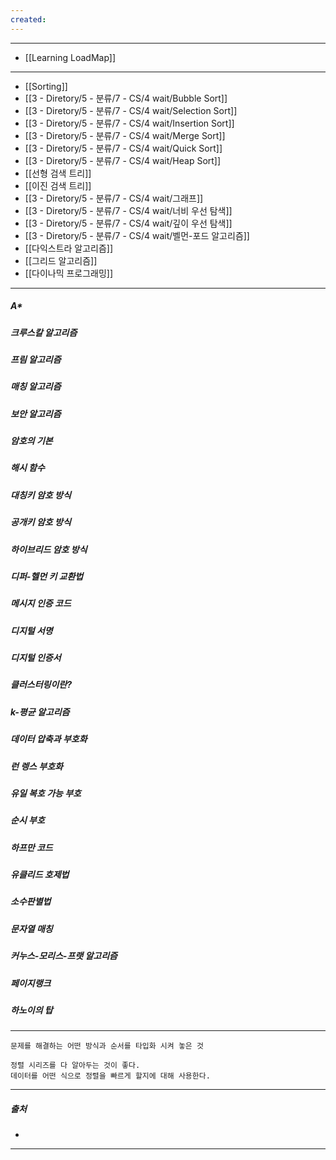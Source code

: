 ```yaml
---
created:
---
```

---
- [[Learning LoadMap]]
---
- [[Sorting]]
- [[3 - Diretory/5 - 분류/7 - CS/4 wait/Bubble Sort]]
- [[3 - Diretory/5 - 분류/7 - CS/4 wait/Selection Sort]]
- [[3 - Diretory/5 - 분류/7 - CS/4 wait/Insertion Sort]]
- [[3 - Diretory/5 - 분류/7 - CS/4 wait/Merge Sort]]
- [[3 - Diretory/5 - 분류/7 - CS/4 wait/Quick Sort]]
- [[3 - Diretory/5 - 분류/7 - CS/4 wait/Heap Sort]]
- [[선형 검색 트리]]
- [[이진 검색 트리]]
- [[3 - Diretory/5 - 분류/7 - CS/4 wait/그래프]]
- [[3 - Diretory/5 - 분류/7 - CS/4 wait/너비 우선 탐색]]
- [[3 - Diretory/5 - 분류/7 - CS/4 wait/깊이 우선 탐색]]
- [[3 - Diretory/5 - 분류/7 - CS/4 wait/벨먼-포드 알고리즘]]
- [[다익스트라 알고리즘]]
- [[그리드 알고리즘]]
- [[다이나믹 프로그래밍]]
---
##### A*

##### 크루스칼 알고리즘

##### 프림 알고리즘

##### 매칭 알고리즘

##### 보안 알고리즘

##### 암호의 기본
##### 해시 함수
##### 대칭키 암호 방식
##### 공개키 암호 방식
##### 하이브리드 암호 방식
##### 디퍼-헬먼 키 교환법
##### 메시지 인증 코드
##### 디지털 서명
##### 디지털 인증서
##### 클러스터링이란?
##### k-평균 알고리즘
##### 데이터 압축과 부호화
##### 런 렝스 부호화
##### 유일 복호 가능 부호
##### 순시 부호
##### 하프만 코드
##### 유클리드 호제법

##### 소수판별법
##### 문자열 매칭
##### 커누스-모리스-프랫 알고리즘
##### 페이지랭크
##### 하노이의 탑
---
	문제를 해결하는 어떤 방식과 순서를 타입화 시켜 놓은 것
	
	정렬 시리즈를 다 알아두는 것이 좋다.
	데이터를 어떤 식으로 정렬을 빠르게 할지에 대해 사용한다.
---
##### 출처
- 
---